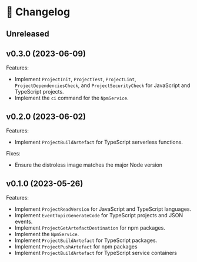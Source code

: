 # 🔖 Changelog

## Unreleased

## v0.3.0 (2023-06-09)

Features:

- Implement `ProjectInit`, `ProjectTest`, `ProjectLint`, `ProjectDependenciesCheck`, and `ProjectSecurityCheck` for JavaScript and TypeScript projects.
- Implement the `ci` command for the `NpmService`.

## v0.2.0 (2023-06-02)

Features:

- Implement `ProjectBuildArtefact` for TypeScript serverless functions.

Fixes:

- Ensure the distroless image matches the major Node version

## v0.1.0 (2023-05-26)

Features:

- Implement `ProjectReadVersion` for JavaScript and TypeScript languages.
- Implement `EventTopicGenerateCode` for TypeScript projects and JSON events.
- Implement `ProjectGetArtefactDestination` for npm packages.
- Implement the `NpmService`.
- Implement `ProjectBuildArtefact` for TypeScript packages.
- Implement `ProjectPushArtefact` for npm packages
- Implement `ProjectBuildArtefact` for TypeScript service containers
